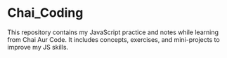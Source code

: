 # Chai_Coding
This repository contains my JavaScript practice and notes while learning from Chai Aur Code. It includes concepts, exercises, and mini-projects to improve my JS skills. 

